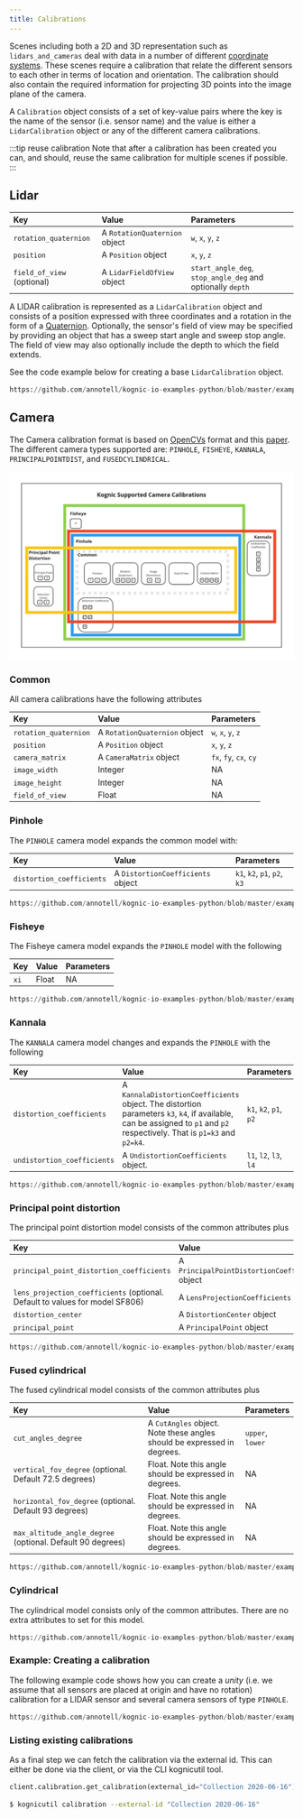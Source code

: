 ```yaml
---
title: Calibrations
---
```

Scenes including both a 2D and 3D representation such as `lidars_and_cameras` deal with data in a number of different 
[coordinate systems](coordinate_systems.md). These scenes require a calibration that relate the different sensors to
each other in terms of location and orientation. The calibration should also contain the required information for 
projecting 3D points into the image plane of the camera.

A `Calibration` object consists of a set of key-value pairs where the key is the name of the sensor (i.e. sensor name) 
and the value is either a `LidarCalibration` object or any of the different camera calibrations.

:::tip reuse calibration
Note that after a calibration has been created you can, and should, reuse the same calibration for multiple scenes if possible.
:::

## Lidar

| Key                        | Value                         | Parameters                                                 |
|:---------------------------|:------------------------------|:-----------------------------------------------------------|
| `rotation_quaternion`      | A `RotationQuaternion` object | `w`, `x`, `y`, `z`                                         |
| `position`                 | A `Position` object           | `x`, `y`, `z`                                              |
| `field_of_view` (optional) | A `LidarFieldOfView` object   | `start_angle_deg`, `stop_angle_deg` and optionally `depth` | 

A LIDAR calibration is represented as a `LidarCalibration` object and consists of a position expressed with three coordinates and a rotation
in the form of a [Quaternion](https://en.wikipedia.org/wiki/Quaternions_and_spatial_rotation). Optionally, the sensor's field of view may be
specified by providing an object that has a sweep start angle and sweep stop angle. The field of view may also optionally include the depth
to which the field extends.

See the code example below for creating a base `LidarCalibration` object.

```python reference
https://github.com/annotell/kognic-io-examples-python/blob/master/examples/calibration/create_lidar_calibration.py
```

## Camera
The Camera calibration format is based on [OpenCVs](https://docs.opencv.org/3.4/d4/d94/tutorial_camera_calibration.html) format and
this [paper](http://www.robots.ox.ac.uk/~cmei/articles/single_viewpoint_calib_mei_07.pdf). The different camera types supported are: `PINHOLE`, `FISHEYE`, `KANNALA`, `PRINCIPALPOINTDIST`, and `FUSEDCYLINDRICAL`.

![Camera Calibrations commonality](camera-calibration.jpg)

### Common

All camera calibrations have the following attributes


| Key                   | Value                         | Parameters             |
|:----------------------|:------------------------------|:-----------------------|
| `rotation_quaternion` | A `RotationQuaternion` object | `w`, `x`, `y`, `z`     |
| `position`            | A `Position` object           | `x`, `y`, `z`          |
| `camera_matrix`       | A `CameraMatrix` object       | `fx`, `fy`, `cx`, `cy` |
| `image_width`         | Integer                       | NA                     |
| `image_height`        | Integer                       | NA                     |
| `field_of_view`       | Float                         | NA                     |

### Pinhole

The `PINHOLE` camera model expands the common model with:

| Key                       | Value                             | Parameters                   |
|:--------------------------|:----------------------------------|:-----------------------------|
| `distortion_coefficients` | A `DistortionCoefficients` object | `k1`, `k2`, `p1`, `p2`, `k3` |

```python reference
https://github.com/annotell/kognic-io-examples-python/blob/master/examples/calibration/create_pinhole_calibration.py
```

### Fisheye
The Fisheye camera model expands the `PINHOLE` model with the following

| Key  | Value | Parameters |
|:-----|:------|:-----------|
| `xi` | Float | NA         |

```python reference
https://github.com/annotell/kognic-io-examples-python/blob/master/examples/calibration/create_fisheye_calibration.py
```


### Kannala
The `KANNALA` camera model changes and expands the `PINHOLE` with the following

| Key                         | Value                                                                                                                                 | Parameters       |
|:----------------------------|:--------------------------------------------------------------------------------------------------------------------------------------|:-----------------|
| `distortion_coefficients`   | A `KannalaDistortionCoefficients` object. The distortion parameters `k3`, `k4`, if available, can be assigned to `p1` and `p2` respectively. That is `p1=k3` and `p2=k4`. | `k1`, `k2`, `p1`, `p2` |
| `undistortion_coefficients` | A `UndistortionCoefficients` object.                                                                                                  | `l1`, `l2`, `l3`, `l4` |

```python reference
https://github.com/annotell/kognic-io-examples-python/blob/master/examples/calibration/create_kannala_calibration.py
```

### Principal point distortion

The principal point distortion model consists of the common attributes plus

| Key  | Value | Parameters |
|:-----|:------|:-----------|
| `principal_point_distortion_coefficients` | A `PrincipalPointDistortionCoefficients` object |`k1`, `k2` |
| `lens_projection_coefficients` (optional. Default to values for model SF806)| A `LensProjectionCoefficients` object |`c1`, `c2`,`c3`, `c4`,`c5`, `c6` |
| `distortion_center` | A `DistortionCenter` object |`x`, `y` |
| `principal_point` | A `PrincipalPoint` object |`x`, `y` |

```python reference
https://github.com/annotell/kognic-io-examples-python/blob/master/examples/calibration/create_principal_point_distortion_calibration.py
```

### Fused cylindrical

The fused cylindrical model consists of the common attributes plus

| Key                                                        | Value | Parameters |
|:-----------------------------------------------------------|:------|:-----------|
| `cut_angles_degree`                                        | A `CutAngles` object. Note these angles should be expressed in degrees. |`upper`, `lower` |
| `vertical_fov_degree`  (optional. Default 72.5 degrees)    | Float. Note this angle should be expressed in degrees. | NA |
| `horizontal_fov_degree` (optional. Default 93 degrees)     | Float. Note this angle should be expressed in degrees. | NA |
| `max_altitude_angle_degree` (optional. Default 90 degrees) | Float. Note this angle should be expressed in degrees. | NA |

```python reference
https://github.com/annotell/kognic-io-examples-python/blob/master/examples/calibration/create_fused_cylindrical_calibration.py
```

### Cylindrical

The cylindrical model consists only of the common attributes. There are no extra attributes to set for this model.

```python reference
https://github.com/annotell/kognic-io-examples-python/blob/master/examples/calibration/create_cylindrical_calibration.py
```

### Example: Creating a calibration

The following example code shows how you can create a *unity* (i.e. we assume that all sensors are placed at origin and have no rotation)
calibration for a LIDAR sensor and several camera sensors of type `PINHOLE`.

```python reference
https://github.com/annotell/kognic-io-examples-python/blob/master/examples/calibration/calibration.py
```

### Listing existing calibrations

As a final step we can fetch the calibration via the external id. This can either be done via the client, or via the CLI 
kognicutil tool.

```python
client.calibration.get_calibration(external_id="Collection 2020-06-16")
```

```bash
$ kognicutil calibration --external-id "Collection 2020-06-16"
```
